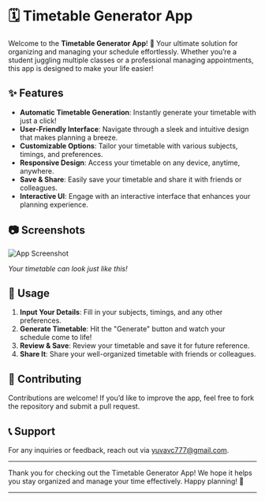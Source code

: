 # 🗓️ Timetable Generator App

Welcome to the **Timetable Generator App**! 🚀 Your ultimate solution for organizing and managing your schedule effortlessly. Whether you’re a student juggling multiple classes or a professional managing appointments, this app is designed to make your life easier!

## ✨ Features

- **Automatic Timetable Generation**: Instantly generate your timetable with just a click! 
- **User-Friendly Interface**: Navigate through a sleek and intuitive design that makes planning a breeze.
- **Customizable Options**: Tailor your timetable with various subjects, timings, and preferences.
- **Responsive Design**: Access your timetable on any device, anytime, anywhere.
- **Save & Share**: Easily save your timetable and share it with friends or colleagues.
- **Interactive UI**: Engage with an interactive interface that enhances your planning experience.

## 📷 Screenshots

![App Screenshot](path/to/screenshot.png)

*Your timetable can look just like this!*

## 📖 Usage

1. **Input Your Details**: Fill in your subjects, timings, and any other preferences.
2. **Generate Timetable**: Hit the "Generate" button and watch your schedule come to life!
3. **Review & Save**: Review your timetable and save it for future reference.
4. **Share It**: Share your well-organized timetable with friends or colleagues.

## 🌟 Contributing

Contributions are welcome! If you’d like to improve the app, feel free to fork the repository and submit a pull request. 

## 📞 Support

For any inquiries or feedback, reach out via [yuvavc777@gmail.com](yuvavc777@gmail.com).

---

Thank you for checking out the Timetable Generator App! We hope it helps you stay organized and manage your time effectively. Happy planning! 🎉
****
